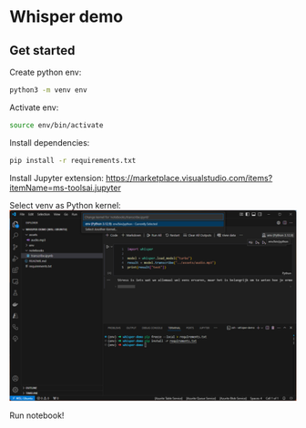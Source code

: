 # Whisper demo

## Get started

Create python env:

```bash
python3 -m venv env
```

Activate env:

```bash
source env/bin/activate
```

Install dependencies:

```bash
pip install -r requirements.txt
```

Install Jupyter extension:
https://marketplace.visualstudio.com/items?itemName=ms-toolsai.jupyter 

Select venv as Python kernel:
![alt text](docs/image.png)

Run notebook!